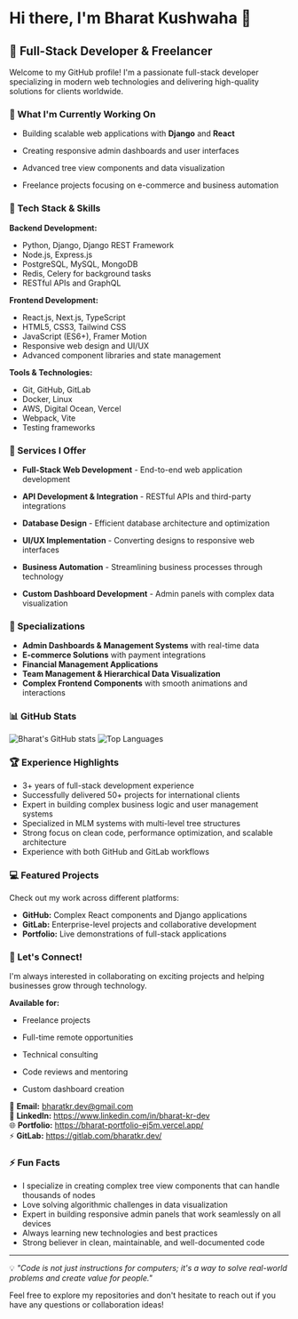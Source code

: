 # Hi there, I'm Bharat Kushwaha 👋

## 🚀 Full-Stack Developer & Freelancer

Welcome to my GitHub profile! I'm a passionate full-stack developer specializing in modern web technologies and delivering high-quality solutions for clients worldwide.

### 🔭 What I'm Currently Working On
- Building scalable web applications with **Django** and **React**

- Creating responsive admin dashboards and user interfaces
- Advanced tree view components and data visualization
- Freelance projects focusing on e-commerce and business automation

### 🌱 Tech Stack & Skills

**Backend Development:**
- Python, Django, Django REST Framework
- Node.js, Express.js
- PostgreSQL, MySQL, MongoDB
- Redis, Celery for background tasks
- RESTful APIs and GraphQL

**Frontend Development:**
- React.js, Next.js, TypeScript
- HTML5, CSS3, Tailwind CSS
- JavaScript (ES6+), Framer Motion
- Responsive web design and UI/UX
- Advanced component libraries and state management

**Tools & Technologies:**
- Git, GitHub, GitLab
- Docker, Linux
- AWS, Digital Ocean, Vercel
- Webpack, Vite
- Testing frameworks

### 💼 Services I Offer
- **Full-Stack Web Development** - End-to-end web application development
- **API Development & Integration** - RESTful APIs and third-party integrations
- **Database Design** - Efficient database architecture and optimization
- **UI/UX Implementation** - Converting designs to responsive web interfaces

- **Business Automation** - Streamlining business processes through technology
- **Custom Dashboard Development** - Admin panels with complex data visualization

### 🎯 Specializations

- **Admin Dashboards & Management Systems** with real-time data
- **E-commerce Solutions** with payment integrations
- **Financial Management Applications** 
- **Team Management & Hierarchical Data Visualization**
- **Complex Frontend Components** with smooth animations and interactions

### 📊 GitHub Stats
![Bharat's GitHub stats](https://github-readme-stats.vercel.app/api?username=bharat-kr-dev&show_icons=true&theme=dark)
![Top Languages](https://github-readme-stats.vercel.app/api/top-langs/?username=bharat-kr-dev&layout=compact&theme=dark)

### 🏆 Experience Highlights
- 3+ years of full-stack development experience
- Successfully delivered 50+ projects for international clients
- Expert in building complex business logic and user management systems
- Specialized in MLM systems with multi-level tree structures
- Strong focus on clean code, performance optimization, and scalable architecture
- Experience with both GitHub and GitLab workflows

### 💻 Featured Projects
Check out my work across different platforms:
- **GitHub:** Complex React components and Django applications
- **GitLab:** Enterprise-level projects and collaborative development
- **Portfolio:** Live demonstrations of full-stack applications

### 💬 Let's Connect!
I'm always interested in collaborating on exciting projects and helping businesses grow through technology.

**Available for:**
- Freelance projects
- Full-time remote opportunities
- Technical consulting
- Code reviews and mentoring

- Custom dashboard creation

📧 **Email:** bharatkr.dev@gmail.com  
🔗 **LinkedIn:** https://www.linkedin.com/in/bharat-kr-dev  
🌐 **Portfolio:** https://bharat-portfolio-ej5m.vercel.app/  
⚡ **GitLab:** https://gitlab.com/bharatkr.dev/  

### ⚡ Fun Facts
- I specialize in creating complex tree view components that can handle thousands of nodes
- Love solving algorithmic challenges in data visualization
- Expert in building responsive admin panels that work seamlessly on all devices
- Always learning new technologies and best practices
- Strong believer in clean, maintainable, and well-documented code

---

💡 *"Code is not just instructions for computers; it's a way to solve real-world problems and create value for people."*

Feel free to explore my repositories and don't hesitate to reach out if you have any questions or collaboration ideas!
